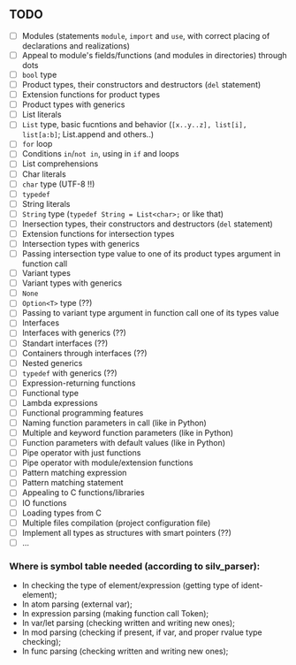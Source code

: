 ## TODO

- [ ] Modules (statements `module`, `import` and `use`, with correct placing of declarations and realizations)
- [ ] Appeal to module's fields/functions (and modules in directories) through dots
- [ ] `bool` type
- [ ] Product types, their constructors and destructors (`del` statement)
- [ ] Extension functions for product types
- [ ] Product types with generics
- [ ] List literals
- [ ] `List` type, basic fucntions and behavior (`[x..y..z], list[i], list[a:b]`; List.append and others..)
- [ ] `for` loop
- [ ] Conditions `in`/`not in`, using in `if` and loops
- [ ] List comprehensions
- [ ] Char literals
- [ ] `char` type (UTF-8 !!)
- [ ] `typedef`
- [ ] String literals
- [ ] `String` type (`typedef String = List<char>;` or like that)
- [ ] Inersection types, their constructors and destructors (`del` statement)
- [ ] Extension functions for intersection types
- [ ] Intersection types with generics
- [ ] Passing intersection type value to one of its product types argument in function call
- [ ] Variant types
- [ ] Variant types with generics
- [ ] `None`
- [ ] `Option<T>` type (??)
- [ ] Passing to variant type argument in function call one of its types value
- [ ] Interfaces
- [ ] Interfaces with generics (??)
- [ ] Standart interfaces (??)
- [ ] Containers through interfaces (??)
- [ ] Nested generics
- [ ] `typedef` with generics (??)
- [ ] Expression-returning functions
- [ ] Functional type
- [ ] Lambda expressions
- [ ] Functional programming features
- [ ] Naming function parameters in call (like in Python)
- [ ] Multiple and keyword function parameters (like in Python)
- [ ] Function parameters with default values (like in Python)
- [ ] Pipe operator with just functions
- [ ] Pipe operator with module/extension functions
- [ ] Pattern matching expression
- [ ] Pattern matching statement
- [ ] Appealing to C functions/libraries
- [ ] IO functions
- [ ] Loading types from C
- [ ] Multiple files compilation (project configuration file)
- [ ] Implement all types as structures with smart pointers (??)
- [ ] ...

### Where is symbol table needed (according to silv_parser):

- In checking the type of element/expression (getting type of ident-element);
- In atom parsing (external var);
- In expression parsing (making function call Token);
- In var/let parsing (checking written and writing new ones);
- In mod parsing (checking if present, if var, and proper rvalue type checking);
- In func parsing (checking written and writing new ones);

